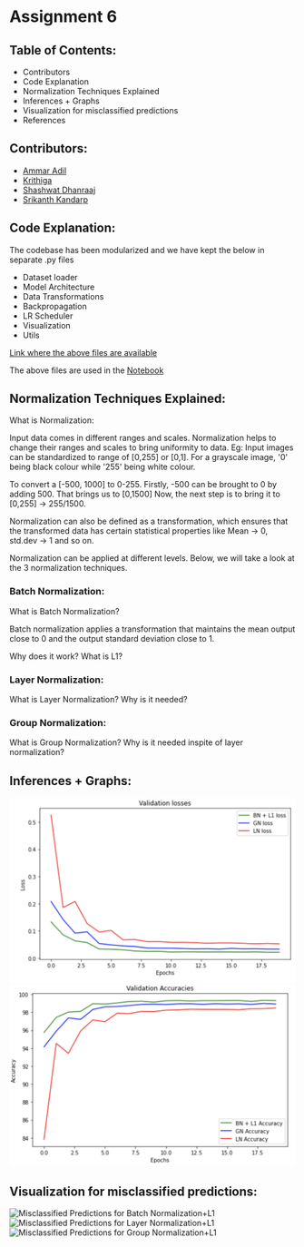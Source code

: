 # Assignment 6 

## Table of Contents:

* Contributors
* Code Explanation
* Normalization Techniques Explained
* Inferences + Graphs
* Visualization for misclassified predictions
* References

## Contributors:

* [Ammar Adil](https://github.com/adilsammar)
* [Krithiga](https://github.com/BottleSpink)
* [Shashwat Dhanraaj](https://github.com/sdhanraaj12)
* [Srikanth Kandarp](https://github.com/Srikanth-Kandarp)

## Code Explanation:

The codebase has been modularized and we have kept the below in separate .py files

* Dataset loader 
* Model Architecture
* Data Transformations
* Backpropagation
* LR Scheduler
* Visualization
* Utils 

<To include code explanations>

[Link where the above files are available](https://github.com/adilsammar/woolly-of-cv/tree/main/assets/mnist/mnist)

The above files are used in the [Notebook](https://github.com/adilsammar/woolly-of-cv/blob/main/assets/mnist/notebook/MNIST_ALBUMENTATION_CONSOLIDATED.ipynb)

## Normalization Techniques Explained:
  
  What is Normalization: 
  
  Input data comes in different ranges and scales. Normalization helps to change their ranges and scales to bring uniformity to data. Eg: Input images can be standardized to range of [0,255] or [0,1]. For a grayscale image, '0' being black colour while '255' being white colour. 
  
  To convert a [-500, 1000] to 0-255. Firstly, -500 can be brought to 0 by adding 500. That brings us to [0,1500] Now, the next step is to bring it to [0,255] -> 255/1500.
  
  Normalization can also be defined as a transformation, which ensures that the transformed data has certain statistical properties like Mean -> 0, std.dev -> 1 and so on.
  
  Normalization can be applied at different levels. Below, we will take a look at the 3 normalization techniques.

### Batch Normalization:
  
  What is Batch Normalization?
  
  Batch normalization applies a transformation that maintains the mean output close to 0 and the output standard deviation close to 1.
  
  Why does it work?
  What is L1?

### Layer Normalization:
  What is Layer Normalization?
  Why is it needed?

### Group Normalization:
  What is Group Normalization?
  Why is it needed inspite of layer normalization?

## Inferences + Graphs:
  
  ![Validation Losses](../../assets/Validation_Losses_For_AllNorm.png)
  ![Validation Accuracy](../../assets/Validation_Accuracy_For_AllNorm.png)
  
## Visualization for misclassified predictions:
 
  ![Misclassified Predictions for Batch Normalization+L1](./assets/MisPre_BNL1.png)
  ![Misclassified Predictions for Layer Normalization+L1](./assets/MisPre_LayerN.png)
  ![Misclassified Predictions for Group Normalization+L1](./assets/MisPre_GroupN.png)
  

